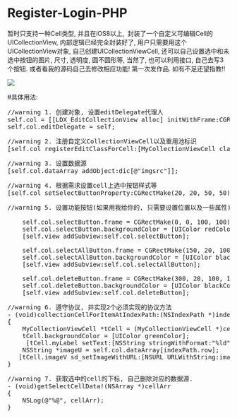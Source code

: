 # Register-Login-PHP
暂时只支持一种Cell类型, 并且在iOS8以上,  封装了一个自定义可编辑Cell的UICollectionView, 内部逻辑已经完全封装好了, 用户只需要用这个UICollectionView对象, 自己创建UICollectionViewCell, 还可以自己设置选中和未选中按钮的图片, 尺寸, 透明度, 圆不圆形等, 当然了, 也可以利用接口, 自己去写3个按钮. 或者看我的源码自己去修改相应功能! 第一次发作品. 如有不足还望指教!!

![](http://upload-images.jianshu.io/upload_images/1400788-3a4e213c38b7bb71.gif?imageMogr2/auto-orient/strip)

#具体用法: 
<pre>
//warning 1. 创建对象, 设置editDelegate代理人
self.col = [[LDX_EditCollectionView alloc] initWithFrame:CGRectMake(0, 120, 414, 736) collectionViewLayout:layout];
self.col.editDelegate = self;
</pre>
<pre>
//warning 2. 注册自定义CollectionViewCell以及重用池标识
[self.col registerEditClassForCell:[MyCollectionViewCell class] identifier:@"myCell"];
</pre>
<pre>
//warning 3. 设置数据源
[self.col.dataArray addObject:dic[@"imgsrc"]];
</pre>
<pre>
//warning 4. 根据需求设置cell上选中按钮样式等
[self.col setSelectButtonProperty:CGRectMake(20, 20, 50, 50) selectYesImage:[UIImage imageNamed:"Yes.png"] selectNoImage:[UIImage imageNamed:"No.png"] isCirl:YES alpha:0.7];
</pre>
<pre>
//warning 5. 设置功能按钮(如果用我给你的, 只需要设置位置以及一些属性)

    self.col.selectButton.frame = CGRectMake(0, 0, 100, 100);
    self.col.selectButton.backgroundColor = [UIColor redColor];
    [self.view addSubview:self.col.selectButton];

    self.col.selectAllButton.frame = CGRectMake(150, 20, 100, 100);
    self.col.selectAllButton.backgroundColor = [UIColor blackColor];
    [self.view addSubview:self.col.selectAllButton];
   
    self.col.deleteButton.frame = CGRectMake(300, 20, 100, 100);
    self.col.deleteButton.backgroundColor = [UIColor blackColor];
    [self.view addSubview:self.col.deleteButton];
</pre>
<pre>
//warning 6. 遵守协议, 并实现2个必须实现的协议方法
- (void)collectionCellForItemAtIndexPath:(NSIndexPath *)indexPath cell(UICollectionViewCell *)cell identifier!(NSString *)identifier
{
    MyCollectionViewCell *tCell = (MyCollectionViewCell *)cell;
    tCell.backgroundColor = [UIColor greenColor];
     [tCell.myLabel setText:[NSString stringWithFormat:"%ld", indexPath.row]];
    NSString *imageU = self.col.dataArray[indexPath.row];
   [tCell.imageV sd_setImageWithURL:[NSURL URLWithString:imageU]];
}
</pre>
<pre>
//warning 7. 获取选中的cell的下标, 自己删除对应的数据源.
- (void)getSelectCellData!(NSArray *)cellArr
{
    NSLog(@"%@", cellArr);
}
</pre>
